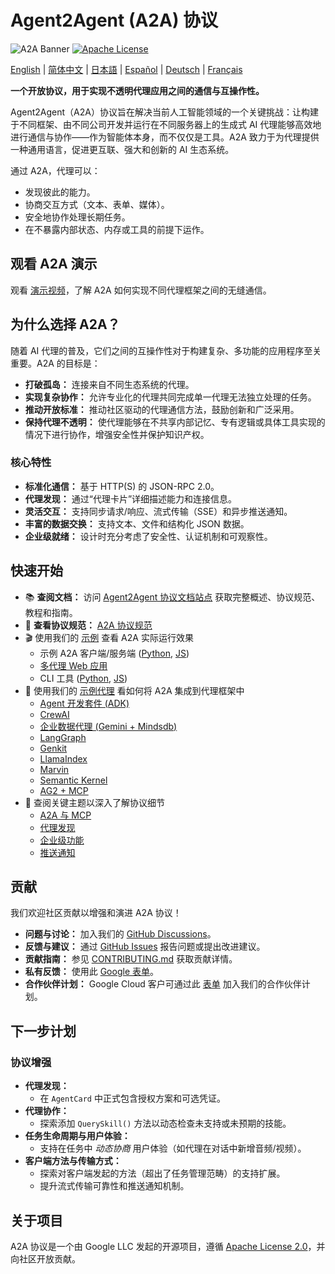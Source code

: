 # Agent2Agent (A2A) 协议

![A2A Banner](/docs/assets/a2a-banner.png)
[![Apache License](https://img.shields.io/badge/License-Apache_2.0-blue.svg)](LICENSE)
<p>
    <a href="/README.md">English</a> | <a href="/i18n/README_zh.md">简体中文</a> | <a href="/i18n/README_ja.md">日本語</a> | <a href="/i18n/README_es.md">Español</a> | <a href="/i18n/README_de.md">Deutsch</a> | <a href="/i18n/README_fr.md">Français</a>
    <!-- Add other languages here like: | <a href="/i18n/README_de.md">Deutsch</a> -->
</p>

**一个开放协议，用于实现不透明代理应用之间的通信与互操作性。**

Agent2Agent（A2A）协议旨在解决当前人工智能领域的一个关键挑战：让构建于不同框架、由不同公司开发并运行在不同服务器上的生成式 AI 代理能够高效地进行通信与协作——作为智能体本身，而不仅仅是工具。A2A 致力于为代理提供一种通用语言，促进更互联、强大和创新的 AI 生态系统。

通过 A2A，代理可以：

- 发现彼此的能力。
- 协商交互方式（文本、表单、媒体）。
- 安全地协作处理长期任务。
- 在不暴露内部状态、内存或工具的前提下运作。

## 观看 A2A 演示

观看 [演示视频](https://storage.googleapis.com/gweb-developer-goog-blog-assets/original_videos/A2A_demo_v4.mp4)，了解 A2A 如何实现不同代理框架之间的无缝通信。

## 为什么选择 A2A？

随着 AI 代理的普及，它们之间的互操作性对于构建复杂、多功能的应用程序至关重要。A2A 的目标是：

- **打破孤岛：** 连接来自不同生态系统的代理。
- **实现复杂协作：** 允许专业化的代理共同完成单一代理无法独立处理的任务。
- **推动开放标准：** 推动社区驱动的代理通信方法，鼓励创新和广泛采用。
- **保持代理不透明：** 使代理能够在不共享内部记忆、专有逻辑或具体工具实现的情况下进行协作，增强安全性并保护知识产权。

### 核心特性

- **标准化通信：** 基于 HTTP(S) 的 JSON-RPC 2.0。
- **代理发现：** 通过“代理卡片”详细描述能力和连接信息。
- **灵活交互：** 支持同步请求/响应、流式传输（SSE）和异步推送通知。
- **丰富的数据交换：** 支持文本、文件和结构化 JSON 数据。
- **企业级就绪：** 设计时充分考虑了安全性、认证机制和可观察性。

## 快速开始

- 📚 **查阅文档：** 访问 [Agent2Agent 协议文档站点](https://google.github.io/A2A/) 获取完整概述、协议规范、教程和指南。
- 📝 **查看协议规范：** [A2A 协议规范](https://google.github.io/A2A/specification/)
- 🎬 使用我们的 [示例](/samples) 查看 A2A 实际运行效果
  - 示例 A2A 客户端/服务端 ([Python](/samples/python/common), [JS](/samples/js/src))
  - [多代理 Web 应用](/demo/README.md)
  - CLI 工具 ([Python](/samples/python/hosts/cli/README.md), [JS](/samples/js/README.md))
- 🤖 使用我们的 [示例代理](/samples/python/agents/README.md) 看如何将 A2A 集成到代理框架中
  - [Agent 开发套件 (ADK)](/samples/python/agents/google_adk/README.md)
  - [CrewAI](/samples/python/agents/crewai/README.md)
  - [企业数据代理 (Gemini + Mindsdb)](/samples/python/agents/mindsdb/README.md)
  - [LangGraph](/samples/python/agents/langgraph/README.md)
  - [Genkit](/samples/js/src/agents/README.md)
  - [LlamaIndex](/samples/python/agents/llama_index_file_chat/README.md)
  - [Marvin](/samples/python/agents/marvin/README.md)
  - [Semantic Kernel](/samples/python/agents/semantickernel/README.md)
  - [AG2 + MCP](/samples/python/agents/ag2/README.md)
- 📑 查阅关键主题以深入了解协议细节
  - [A2A 与 MCP](https://google.github.io/A2A/topics/a2a-and-mcp/)
  - [代理发现](https://google.github.io/A2A/topics/agent-discovery/)
  - [企业级功能](https://google.github.io/A2A/topics/enterprise-ready/)
  - [推送通知](https://google.github.io/A2A/topics/streaming-and-async/#2-push-notifications-for-disconnected-scenarios)

## 贡献

我们欢迎社区贡献以增强和演进 A2A 协议！

- **问题与讨论：** 加入我们的 [GitHub Discussions](https://github.com/google/A2A/discussions)。
- **反馈与建议：** 通过 [GitHub Issues](https://github.com/google/A2A/issues) 报告问题或提出改进建议。
- **贡献指南：** 参见 [CONTRIBUTING.md](CONTRIBUTING.md) 获取贡献详情。
- **私有反馈：** 使用此 [Google 表单](https://goo.gle/a2a-feedback)。
- **合作伙伴计划：** Google Cloud 客户可通过此 [表单](https://goo.gle/a2a-partner) 加入我们的合作伙伴计划。

## 下一步计划

### 协议增强

- **代理发现：**
  - 在 `AgentCard` 中正式包含授权方案和可选凭证。
- **代理协作：**
  - 探索添加 `QuerySkill()` 方法以动态检查未支持或未预期的技能。
- **任务生命周期与用户体验：**
  - 支持在任务中 _动态协商_ 用户体验（如代理在对话中新增音频/视频）。
- **客户端方法与传输方式：**
  - 探索对客户端发起的方法（超出了任务管理范畴）的支持扩展。
  - 提升流式传输可靠性和推送通知机制。

## 关于项目

A2A 协议是一个由 Google LLC 发起的开源项目，遵循 [Apache License 2.0](LICENSE)，并向社区开放贡献。